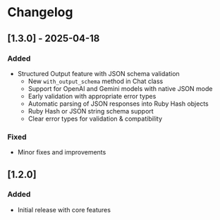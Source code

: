 # Changelog

## [1.3.0] - 2025-04-18

### Added
- Structured Output feature with JSON schema validation
  - New `with_output_schema` method in Chat class
  - Support for OpenAI and Gemini models with native JSON mode
  - Early validation with appropriate error types
  - Automatic parsing of JSON responses into Ruby Hash objects
  - Ruby Hash or JSON string schema support
  - Clear error types for validation & compatibility

### Fixed
- Minor fixes and improvements

## [1.2.0] 

### Added
- Initial release with core features